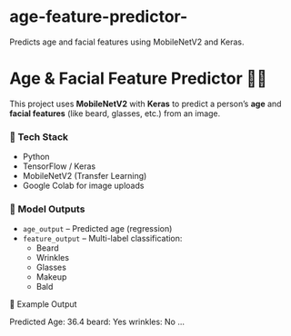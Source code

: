 # age-feature-predictor-
Predicts age and facial features using MobileNetV2 and Keras.
# Age & Facial Feature Predictor 🧠📸

This project uses **MobileNetV2** with **Keras** to predict a person’s **age** and **facial features** (like beard, glasses, etc.) from an image.

### 🔧 Tech Stack
- Python
- TensorFlow / Keras
- MobileNetV2 (Transfer Learning)
- Google Colab for image uploads

### 🎯 Model Outputs
- `age_output` – Predicted age (regression)
- `feature_output` – Multi-label classification:
  - Beard
  - Wrinkles
  - Glasses
  - Makeup
  - Bald


📁 Example Output

Predicted Age: 36.4
beard: Yes
wrinkles: No
...

